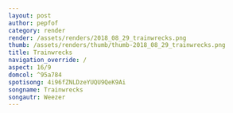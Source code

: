 ```yaml
---
layout: post
author: pepfof
category: render
render: /assets/renders/2018_08_29_trainwrecks.png
thumb: /assets/renders/thumb/thumb-2018_08_29_trainwrecks.png
title: Trainwrecks
navigation_override: /
aspect: 16/9
domcol: ^95a784
spotisong: 4i96fZNLDzeYUQU9QeK9Ai
songname: Trainwrecks
songautr: Weezer
---
```


<!--USER BEGIN 1-->

<!--USER END 1-->

<!--more-->
<!--USER BEGIN 2-->

<!--USER END 2-->

